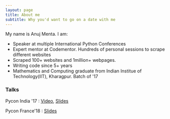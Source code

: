 ```yaml
---
layout: page
title: About me
subtitle: Why you'd want to go on a date with me
---
```


My name is Anuj Menta. I am:

- Speaker at multiple International Python Conferences
- Expert mentor at Codementor. Hundreds of personal sessions to scrape different websites
- Scraped 100+ websites and 1million+ webpages.
- Writing code since 5+ years
- Mathematics and Computing graduate from Indian Institue of Technology(IIT), Kharagpur. Batch of '17

### Talks

Pycon India '17 : [Video](https://www.youtube.com/watch?v=_KBMGFTZ-aI), [Slides](https://prezi.com/ehccwc4tn3by/pycon17)

Pycon France'18 : [Slides](https://prezi.com/view/2ut0RqNHFEHSE2mTj2tu/)